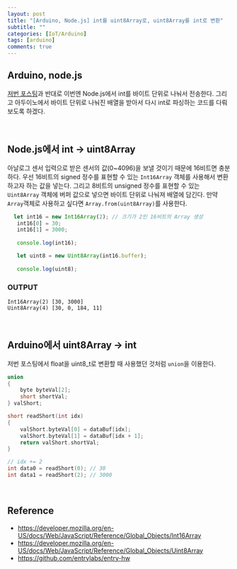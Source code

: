 ```yaml
---
layout: post
title: "[Arduino, Node.js] int를 uint8Array로, uint8Array를 int로 변환"
subtitle: ""
categories: [IoT/Arduino]
tags: [arduino]
comments: true
---
```


## Arduino, node.js

[저번 포스팅](https://mmirann.github.io/iot/arduino/2021/04/26/uintToFloat.html)과 반대로 이번엔 Node.js에서 int를 바이트 단위로 나눠서 전송한다. 그리고 아두이노에서 바이트 단위로 나눠진 배열을 받아서 다시 int로 파싱하는 코드를 다뤄보도록 하겠다.

<br>

## Node.js에서 int -> uint8Array
아날로그 센서 입력으로 받은 센서의 값(0~4096)을 보낼 것이기 때문에 16비트면 충분하다. 우선 16비트의 signed 정수를 표현할 수 있는 `Int16Array` 객체를 사용해서 변환하고자 하는 값을 넣는다. 그리고 8비트의 unsigned 정수를 표현할 수 있는 `Uint8Array` 객체에 버퍼 값으로 넣으면 바이트 단위로 나눠져 배열에 담긴다. 만약 `Array`객체로 사용하고 싶다면 `Array.from(uint8Array)`를 사용한다.

```js
  let int16 = new Int16Array(2); // 크기가 2인 16비트의 Array 생성
   int16[0] = 30;
   int16[1] = 3000;
   
   console.log(int16); 

   let uint8 = new Uint8Array(int16.buffer);
  
   console.log(uint8);
```

### OUTPUT
```
Int16Array(2) [30, 3000]
Uint8Array(4) [30, 0, 184, 11]
```

<br>

## Arduino에서 uint8Array -> int

저번 포스팅에서 float을 uint8_t로 변환할 때 사용했던 것처럼 `union`을 이용한다. 

```c
union
{
    byte byteVal[2];
    short shortVal;
} valShort;

short readShort(int idx)
{
    valShort.byteVal[0] = dataBuf[idx];
    valShort.byteVal[1] = dataBuf[idx + 1];
    return valShort.shortVal;
}

// idx += 2
int data0 = readShort(0); // 30
int data1 = readShort(2); // 3000

```

<br>

## Reference

* <https://developer.mozilla.org/en-US/docs/Web/JavaScript/Reference/Global_Objects/Int16Array>  
* <https://developer.mozilla.org/en-US/docs/Web/JavaScript/Reference/Global_Objects/Uint8Array>
* <https://github.com/entrylabs/entry-hw>
